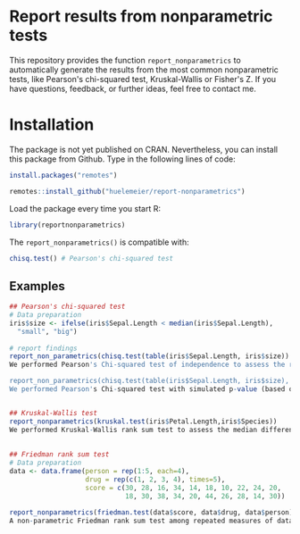 # Report results from nonparametric tests
This repository provides the function ```report_nonparametrics``` to automatically generate the results from the most common nonparametric tests, like Pearson's chi-squared test, Kruskal-Wallis or Fisher's Z.
If you have questions, feedback, or further ideas, feel free to contact me. 

# Installation
The package is not yet published on CRAN. Nevertheless, you can install this package from Github. Type in the following lines of code:
```r
install.packages("remotes")

remotes::install_github("huelemeier/report-nonparametrics")
```

Load the package every time you start R:
```r
library(reportnonparametrics)
```

The ```report_nonparametrics()``` is compatible with: 
```r 
chisq.test() # Pearson's chi-squared test
```




## Examples

```R
## Pearson's chi-squared test
# Data preparation
iris$size <- ifelse(iris$Sepal.Length < median(iris$Sepal.Length),
  "small", "big")
  
# report findings
report_non_parametrics(chisq.test(table(iris$Sepal.Length, iris$size))
We performed Pearson's Chi-squared test of independence to assess the relationship between table(iris$Sepal.Length, iris$size). At the 5% significance level, the data provide evidence to conclude that there is a significant association between the two variables, (X2(34) = 150, p = .000)

report_non_parametrics(chisq.test(table(iris$Sepal.Length, iris$size), simulate.p.value = TRUE, B = 429))
We performed Pearson's Chi-squared test with simulated p-value (based on 429 replicates) to assess the relationship between table(iris$Sepal.Length, iris$size). At the 5% significance level, the data provide evidence to conclude that there is a significant association between the two variables, (X2(NA) = 150, p = .002)


## Kruskal-Wallis test 
report_nonparametrics(kruskal.test(iris$Petal.Length,iris$Species))
We performed Kruskal-Wallis rank sum test to assess the median difference between iris$Petal.Length and iris$Species. We found one or more of the groups has a different median and, thus, comes from a different distribution. In other words, at the 5% significance level, we conclude that at least one of the variables performs differently than the others, (H(2) = 130.41, p = .000). 
  
  
## Friedman rank sum test
# Data preparation
data <- data.frame(person = rep(1:5, each=4),
                   drug = rep(c(1, 2, 3, 4), times=5),
                   score = c(30, 28, 16, 34, 14, 18, 10, 22, 24, 20,
                             18, 30, 38, 34, 20, 44, 26, 28, 14, 30))
                             
report_nonparametrics(friedman.test(data$score, data$drug, data$person))
A non-parametric Friedman rank sum test among repeated measures of data$score depending on the grouping and block variables data$drug and data$person was conducted. The test rendered a significant Chi-square value suggesting the effect differs between groups (X2(3) = 13.56, p = .004).                              
                             
                             
```
